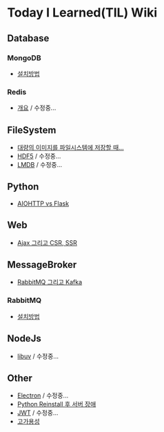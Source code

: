 # Today I Learned(TIL) Wiki

## Database
### MongoDB
* [설치방법](https://github.com/DevDooly/TIL/tree/main/Database/MongoDB)

### Redis
* [개요](https://github.com/DevDooly/TIL/tree/main/Database/Redis) / 수정중...

## FileSystem
* [대량의 이미지를 파일시스템에 저장할 때...
](https://github.com/DevDooly/TIL/blob/main/FileSystem/Editing%20%EB%8C%80%EB%9F%89%EC%9D%98%20%EC%9D%B4%EB%AF%B8%EC%A7%80%EB%A5%BC%20%ED%8C%8C%EC%9D%BC%EC%8B%9C%EC%8A%A4%ED%85%9C%EC%97%90%20%EC%A0%80%EC%9E%A5%ED%95%A0%20%EB%95%8C.md)
* [HDF5](https://github.com/DevDooly/TIL/blob/main/FileSystem/HDF5.md) / 수정중...
* [LMDB](https://github.com/DevDooly/TIL/blob/main/FileSystem/LMDB%20(Sysmas%20Lightning%20Memory-mapped%20Database).md) / 수정중...

## Python
* [AIOHTTP vs Flask](https://github.com/DevDooly/TIL/blob/main/python/AIOHTTP%20vs%20Flask.md)

## Web
* [Ajax 그리고 CSR, SSR](https://github.com/DevDooly/TIL/blob/main/web/Ajax%20%EA%B7%B8%EB%A6%AC%EA%B3%A0%20CSR%2C%20SSR.md)

## MessageBroker
* [RabbitMQ 그리고 Kafka](https://github.com/DevDooly/TIL/blob/main/MessageBroker/RabbitMQ%20%EA%B7%B8%EB%A6%AC%EA%B3%A0%20Kafka.md)

### RabbitMQ
* [설치방법](https://github.com/DevDooly/TIL/blob/main/MessageBroker/RabbitMQ/%EC%84%A4%EC%B9%98.md)

## NodeJs
* [libuv](https://github.com/DevDooly/TIL/blob/main/NodeJs/libuv.md) / 수정중...

## Other
* [Electron](https://github.com/DevDooly/TIL/blob/main/other/Electron.md) / 수정중...
* [Python Reinstall 후 서버 장애
](https://github.com/DevDooly/TIL/blob/main/other/Editing%20Python%20Reinstall%20%ED%9B%84%20%EC%84%9C%EB%B2%84%20%EC%9E%A5%EC%95%A0.md)
* [JWT](https://github.com/DevDooly/TIL/blob/main/other/JWT.md) / 수정중...
* [고가용성](https://github.com/DevDooly/TIL/blob/main/other/%EA%B3%A0%EA%B0%80%EC%9A%A9%EC%84%B1.md)
